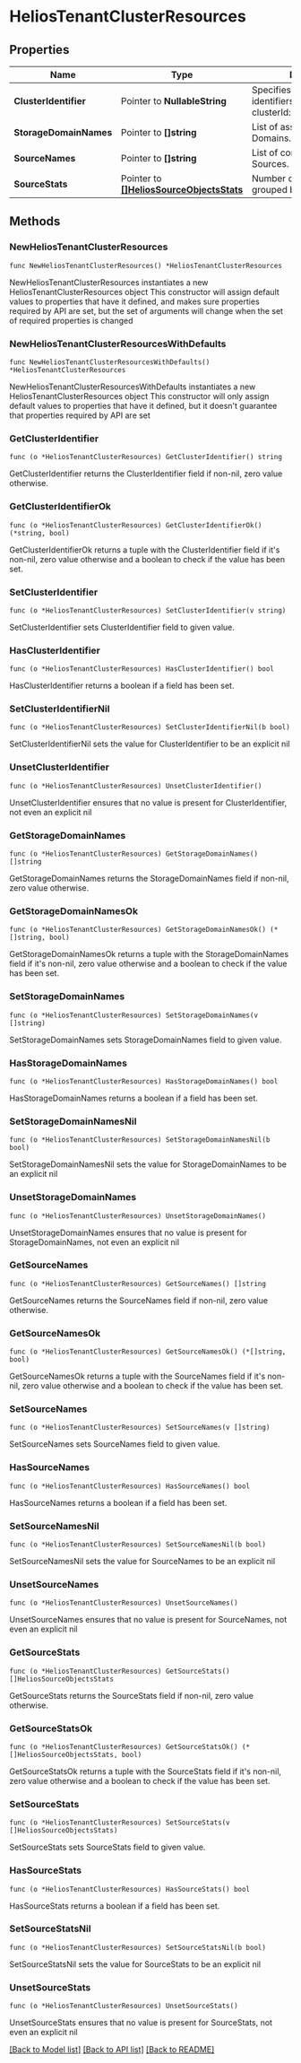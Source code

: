 # HeliosTenantClusterResources

## Properties

Name | Type | Description | Notes
------------ | ------------- | ------------- | -------------
**ClusterIdentifier** | Pointer to **NullableString** | Specifies the list of cluster identifiers. The format is clusterId:clusterIncarnationId. | [optional] 
**StorageDomainNames** | Pointer to **[]string** | List of assigned Storage Domains. | [optional] 
**SourceNames** | Pointer to **[]string** | List of completely assigned Sources. | [optional] 
**SourceStats** | Pointer to [**[]HeliosSourceObjectsStats**](HeliosSourceObjectsStats.md) | Number of assigned objects grouped by source names. | [optional] 

## Methods

### NewHeliosTenantClusterResources

`func NewHeliosTenantClusterResources() *HeliosTenantClusterResources`

NewHeliosTenantClusterResources instantiates a new HeliosTenantClusterResources object
This constructor will assign default values to properties that have it defined,
and makes sure properties required by API are set, but the set of arguments
will change when the set of required properties is changed

### NewHeliosTenantClusterResourcesWithDefaults

`func NewHeliosTenantClusterResourcesWithDefaults() *HeliosTenantClusterResources`

NewHeliosTenantClusterResourcesWithDefaults instantiates a new HeliosTenantClusterResources object
This constructor will only assign default values to properties that have it defined,
but it doesn't guarantee that properties required by API are set

### GetClusterIdentifier

`func (o *HeliosTenantClusterResources) GetClusterIdentifier() string`

GetClusterIdentifier returns the ClusterIdentifier field if non-nil, zero value otherwise.

### GetClusterIdentifierOk

`func (o *HeliosTenantClusterResources) GetClusterIdentifierOk() (*string, bool)`

GetClusterIdentifierOk returns a tuple with the ClusterIdentifier field if it's non-nil, zero value otherwise
and a boolean to check if the value has been set.

### SetClusterIdentifier

`func (o *HeliosTenantClusterResources) SetClusterIdentifier(v string)`

SetClusterIdentifier sets ClusterIdentifier field to given value.

### HasClusterIdentifier

`func (o *HeliosTenantClusterResources) HasClusterIdentifier() bool`

HasClusterIdentifier returns a boolean if a field has been set.

### SetClusterIdentifierNil

`func (o *HeliosTenantClusterResources) SetClusterIdentifierNil(b bool)`

 SetClusterIdentifierNil sets the value for ClusterIdentifier to be an explicit nil

### UnsetClusterIdentifier
`func (o *HeliosTenantClusterResources) UnsetClusterIdentifier()`

UnsetClusterIdentifier ensures that no value is present for ClusterIdentifier, not even an explicit nil
### GetStorageDomainNames

`func (o *HeliosTenantClusterResources) GetStorageDomainNames() []string`

GetStorageDomainNames returns the StorageDomainNames field if non-nil, zero value otherwise.

### GetStorageDomainNamesOk

`func (o *HeliosTenantClusterResources) GetStorageDomainNamesOk() (*[]string, bool)`

GetStorageDomainNamesOk returns a tuple with the StorageDomainNames field if it's non-nil, zero value otherwise
and a boolean to check if the value has been set.

### SetStorageDomainNames

`func (o *HeliosTenantClusterResources) SetStorageDomainNames(v []string)`

SetStorageDomainNames sets StorageDomainNames field to given value.

### HasStorageDomainNames

`func (o *HeliosTenantClusterResources) HasStorageDomainNames() bool`

HasStorageDomainNames returns a boolean if a field has been set.

### SetStorageDomainNamesNil

`func (o *HeliosTenantClusterResources) SetStorageDomainNamesNil(b bool)`

 SetStorageDomainNamesNil sets the value for StorageDomainNames to be an explicit nil

### UnsetStorageDomainNames
`func (o *HeliosTenantClusterResources) UnsetStorageDomainNames()`

UnsetStorageDomainNames ensures that no value is present for StorageDomainNames, not even an explicit nil
### GetSourceNames

`func (o *HeliosTenantClusterResources) GetSourceNames() []string`

GetSourceNames returns the SourceNames field if non-nil, zero value otherwise.

### GetSourceNamesOk

`func (o *HeliosTenantClusterResources) GetSourceNamesOk() (*[]string, bool)`

GetSourceNamesOk returns a tuple with the SourceNames field if it's non-nil, zero value otherwise
and a boolean to check if the value has been set.

### SetSourceNames

`func (o *HeliosTenantClusterResources) SetSourceNames(v []string)`

SetSourceNames sets SourceNames field to given value.

### HasSourceNames

`func (o *HeliosTenantClusterResources) HasSourceNames() bool`

HasSourceNames returns a boolean if a field has been set.

### SetSourceNamesNil

`func (o *HeliosTenantClusterResources) SetSourceNamesNil(b bool)`

 SetSourceNamesNil sets the value for SourceNames to be an explicit nil

### UnsetSourceNames
`func (o *HeliosTenantClusterResources) UnsetSourceNames()`

UnsetSourceNames ensures that no value is present for SourceNames, not even an explicit nil
### GetSourceStats

`func (o *HeliosTenantClusterResources) GetSourceStats() []HeliosSourceObjectsStats`

GetSourceStats returns the SourceStats field if non-nil, zero value otherwise.

### GetSourceStatsOk

`func (o *HeliosTenantClusterResources) GetSourceStatsOk() (*[]HeliosSourceObjectsStats, bool)`

GetSourceStatsOk returns a tuple with the SourceStats field if it's non-nil, zero value otherwise
and a boolean to check if the value has been set.

### SetSourceStats

`func (o *HeliosTenantClusterResources) SetSourceStats(v []HeliosSourceObjectsStats)`

SetSourceStats sets SourceStats field to given value.

### HasSourceStats

`func (o *HeliosTenantClusterResources) HasSourceStats() bool`

HasSourceStats returns a boolean if a field has been set.

### SetSourceStatsNil

`func (o *HeliosTenantClusterResources) SetSourceStatsNil(b bool)`

 SetSourceStatsNil sets the value for SourceStats to be an explicit nil

### UnsetSourceStats
`func (o *HeliosTenantClusterResources) UnsetSourceStats()`

UnsetSourceStats ensures that no value is present for SourceStats, not even an explicit nil

[[Back to Model list]](../README.md#documentation-for-models) [[Back to API list]](../README.md#documentation-for-api-endpoints) [[Back to README]](../README.md)


